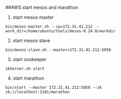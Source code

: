 ##AWS start mesos and marathon
1. start mesos master
```
bin/mesos-master.sh --ip=172.31.41.212 --work_dir=/home/ubuntu/tools/mesos-0.24.0/workdir
```

2. start mesos slave
```
bin/mesos-slave.sh --master=172.31.41.212:5050
```

3. start zookeeper
```
zkServer.sh start
```

4. start marathon
```
bin/start --master 172.31.41.212:5050 --zk zk://localhost:2181/marathon
```



